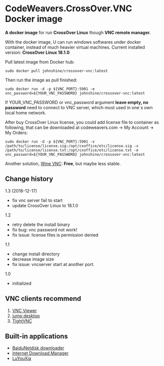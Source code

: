 # CodeWeavers.CrossOver.VNC Docker image
**A docker image** for run **CrossOver Linux** though **VNC remote manager.** 

With the docker image, U can run windows softwares under docker container, instead of much heavier virtual machines. Current installed version: **CrossOver Linux 18.1.0**

<!-- ## 最近外网一直不是很好，镜像一直push不到docker hub上面，导致docker hub上面不是最新的，所以大家就自己先build吧
-->
Pull latest image from Docker hub:

`sudo docker pull johnshine/crossover-vnc:latest`

Then run the image as pull finished:

`sudo docker run -d -p ${VNC_PORT}:5901 -e vnc_password=${YOUR_VNC_PASSWORD} johnshine/crossover-vnc:latest`

If YOUR_VNC_PASSWORD or vnc_password argument **leave empty, no password** need to connect to VNC server, which most used in one\`s own local home network.
<!-- 使用优惠码：CYBERSTEAL9 购买CrossOver Linux一次性版只需9美元

With promotion Code: CYBERSTEAL9, purchase CrossOver Linux single version only for $9

使用授权证书激活, 证书可以在codeweavers.com官网，我的帐号->我的帐号->我的订单内下载

Activate by license file, that can be downloaded at codeweavers.com -> My Account -> My Orders
-->

After buy CrossOver Linux license, you could add license file to container as following, that can be downloaded at codeweavers.com -> My Account -> My Orders:

`sudo docker run -d -p ${VNC_PORT}:5901 -v /path/to/license/license.sig:/opt/cxoffice/etc/license.sig -v /path/to/license/license.txt:/opt/cxoffice/etc/license.txt -e vnc_password=${YOUR_VNC_PASSWORD} johnshine/crossover-vnc:latest`

<!-- 如果你对这个项目感兴趣，希望表达一份感谢之情，请打开支付宝<a href="https://mobile.alipay.com/index.htm" target="_blank"><img src="https://raw.githubusercontent.com/john-shine/DIY-iMac-CN/master/images/alipay.png" width="18"></a>扫描下面的二维码，你和我都将获得一份支付宝红包 -->

<!-- ![红包二维码](https://raw.githubusercontent.com/john-shine/DIY-iMac-CN/master/images/barcode.png) -->

Another solution, [Wine VNC](https://github.com/john-shine/Docker-WineHQ-VNC): **Free**, but maybe less stable.

## Change history

1.3 (2018-12-17)
* fix vnc server fail to start
* update CrossOver Linux to 18.1.0

1.2
* retry delete the install binary
* fix bug: vnc password not work!
* fix issue: license files is permission denied

1.1
* change install directory
* decrease image size
* fix issue: vncserver start at another port.


1.0
* initialized

## VNC clients recommend

1. [VNC Viewer](https://www.realvnc.com/en/connect/download/viewer/windows/)
2. [jump desktop](https://jumpdesktop.com/)
3. [TightVNC](https://github.com/TigerVNC/tigervnc/releases)

## Built-in applications

+ [BaiduNetdisk downloader](https://github.com/john-shine/Docker-CodeWeavers_CrossOver-VNC/tree/master/BaiduNetdisk)
+ [Internet Download Manager](https://github.com/john-shine/Docker-CodeWeavers_CrossOver-VNC/tree/master/Internet%20Download%20Manager)
+ [LuYouXia](https://github.com/john-shine/Docker-CodeWeavers_CrossOver-VNC/tree/master/Lyx)
